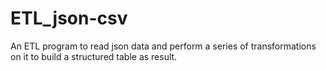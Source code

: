 # ETL_json-csv
An ETL program to read json data and perform a series of transformations on it to build a structured table as result.
